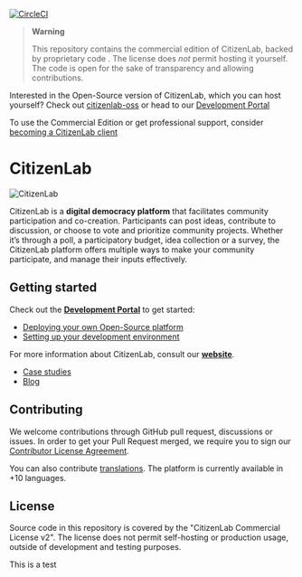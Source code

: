 [![CircleCI](https://circleci.com/gh/CitizenLabDotCo/citizenlab/tree/master.svg?style=svg)](https://circleci.com/gh/CitizenLabDotCo/citizenlab/tree/master)

> **Warning**
>
> This repository contains the commercial edition of CitizenLab, backed by proprietary code . The license does _not_ permit hosting it yourself. The code is open for the sake of transparency and allowing contributions.

Interested in the Open-Source version of CitizenLab, which you can host yourself? Check out [citizenlab-oss](https://github.com/CitizenLabDotCo/citizenlab-oss) or head to our [Development Portal](https://developers.citizenlab.co)

To use the Commercial Edition or get professional support, consider [becoming a CitizenLab client](https://www.citizenlab.co/plans)

# CitizenLab

![CitizenLab](https://cl2-seed-and-template-assets.s3.eu-central-1.amazonaws.com/images/citizenlab_logo_small.png)

CitizenLab is a **digital democracy platform** that facilitates community participation and co-creation. Participants can post ideas, contribute to discussion, or choose to vote and prioritize community projects. Whether it’s through a poll, a participatory budget, idea collection or a survey, the CitizenLab platform offers multiple ways to make your community participate, and manage their inputs effectively.

## Getting started

Check out the **[Development Portal](https://developers.citizenlab.co)** to get started:

- [Deploying your own Open-Source platform](https://developers.citizenlab.co/start-deployment)
- [Setting up your development environment](https://developers.citizenlab.co/start-dev-environment)

For more information about CitizenLab, consult our **[website](https://www.citizenlab.co)**.

- [Case studies](https://www.citizenlab.co/case-studies)
- [Blog](https://www.citizenlab.co/blog/)

## Contributing

We welcome contributions through GitHub pull request, discussions or issues. In order to get your Pull Request merged, we require you to sign our [Contributor License Agreement](https://eform.pandadoc.com/?eform=c6bd99bc-538c-4899-b073-a4ffb0b3d0a8).

You can also contribute [translations](https://developers.citizenlab.co/guide-contribute-translations). The platform is currently available in +10 languages.

## License

Source code in this repository is covered by the "CitizenLab Commercial License v2". The license does not permit self-hosting or production usage, outside of development and testing purposes.

This is a test
